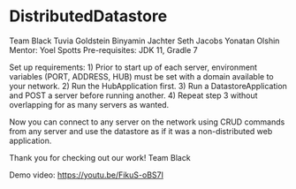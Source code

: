 # DistributedDatastore
Team Black
    Tuvia Goldstein
    Binyamin Jachter
    Seth Jacobs
    Yonatan Olshin
    Mentor: Yoel Spotts
Pre-requisites: JDK 11, Gradle 7

Set up requirements:
    1) Prior to start up of each server, environment variables (PORT, ADDRESS, HUB) must be set with a domain available to your network.
    2) Run the HubApplication first.
    3) Run a DatastoreApplication and POST a server before running another.
    4) Repeat step 3 without overlapping for as many servers as wanted.

Now you can connect to any server on the network using CRUD commands from any server and use the datastore as if it was a non-distributed web application.

Thank you for checking out our work!
Team Black

Demo video: https://youtu.be/FikuS-oBS7I
